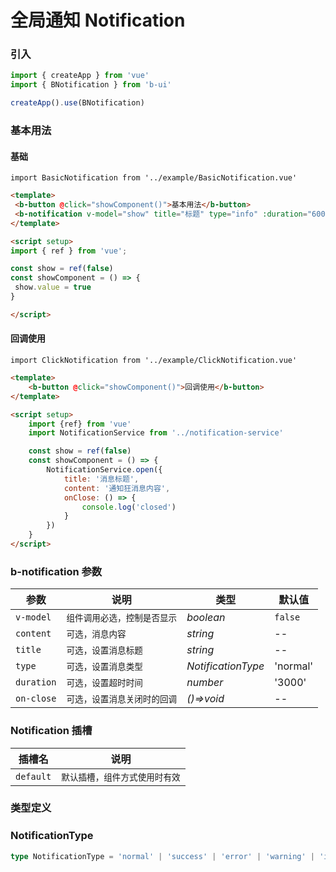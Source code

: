 # 全局通知 Notification

### 引入

```js
import { createApp } from 'vue'
import { BNotification } from 'b-ui'

createApp().use(BNotification)
```

### 基本用法

#### 基础

```vue
import BasicNotification from '../example/BasicNotification.vue'
```

```html
<template>
 <b-button @click="showComponent()">基本用法</b-button>
 <b-notification v-model="show" title="标题" type="info" :duration="6000">通知提示内容</b-notification>
</template>

<script setup>
import { ref } from 'vue';

const show = ref(false)
const showComponent = () => {
 show.value = true
}

</script>
```

#### 回调使用

```vue
import ClickNotification from '../example/ClickNotification.vue'
```

```html
<template>
    <b-button @click="showComponent()">回调使用</b-button>
</template>

<script setup>
    import {ref} from 'vue'
    import NotificationService from '../notification-service'

    const show = ref(false)
    const showComponent = () => {
        NotificationService.open({
            title: '消息标题',
            content: '通知狂消息内容',
            onClose: () => {
                console.log('closed')
            }
        })
    }
</script>
```

### b-notification 参数

| 参数         | 说明                         | 类型                 | 默认值      |
|------------| ---------------------------- |--------------------|----------|
| `v-model`  | `组件调用必选，控制是否显示` | _boolean_          | `false`  |
| `content`  | `可选，消息内容`             | _string_           | --       |
| `title`    | `可选，设置消息标题`         | _string_           | --       |
| `type`     | `可选，设置消息类型`         | _NotificationType_ | 'normal' |
| `duration` | `可选，设置超时时间`         | _number_           | '3000'   |
| `on-close` | `可选，设置消息关闭时的回调`         | _()=>void_         | --       |


### Notification 插槽

| 插槽名       | 说明                         |
| ---------- | ---------------------------- |
| `default`  | `默认插槽，组件方式使用时有效` |

### 类型定义

### NotificationType
```ts
type NotificationType = 'normal' | 'success' | 'error' | 'warning' | 'info';
```
